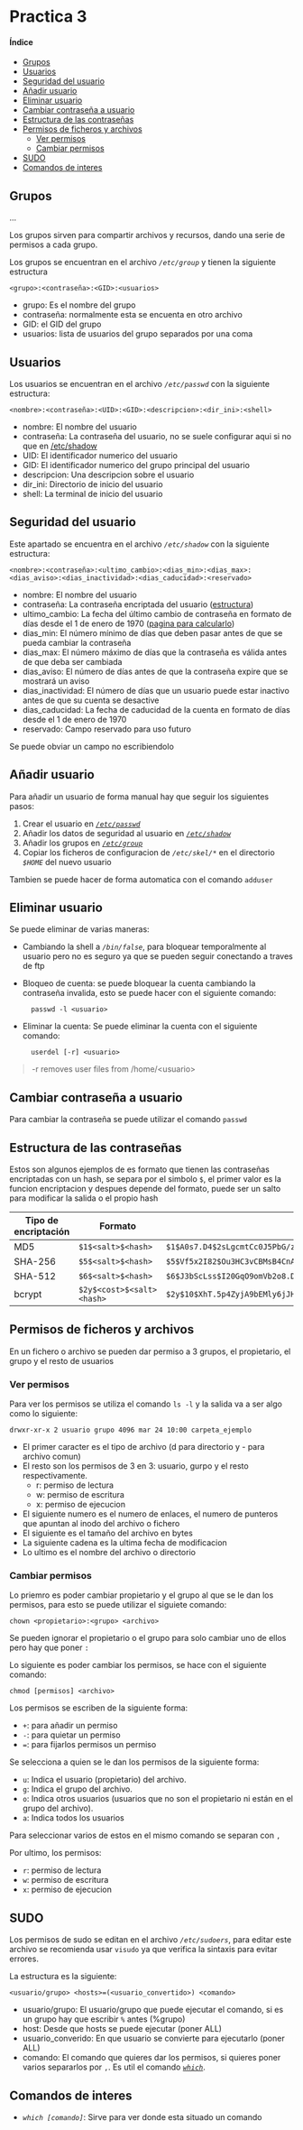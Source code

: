 # Practica 3

#### Índice

- [Grupos](#grupos)
- [Usuarios](#usuarios)
- [Seguridad del usuario](#user_security)
- [Añadir usuario](#add_user)
- [Eliminar usuario](#del_user)
- [Cambiar contraseña a usuario](#change_password)
- [Estructura de las contraseñas](#struct_password)
- [Permisos de ficheros y archivos](#perm_fich_arch)
    - [Ver permisos](#see_perm)
    - [Cambiar permisos](#change_perm)
- [SUDO](#sudo)
- [Comandos de interes](#comd_interes)

## Grupos <a id="grupos">
...

Los grupos sirven para compartir archivos y recursos, dando una serie de permisos a cada grupo.

Los grupos se encuentran en el archivo *``/etc/group``* y tienen la siguiente estructura

~~~
<grupo>:<contraseña>:<GID>:<usuarios>
~~~

- grupo: Es el nombre del grupo
- contraseña: normalmente esta se encuenta en otro archivo
- GID: el GID del grupo
- usuarios: lista de usuarios del grupo separados por una coma

## Usuarios <a id="usuarios">

Los usuarios se encuentran en el archivo *``/etc/passwd``* con la siguiente estructura:

~~~
<nombre>:<contraseña>:<UID>:<GID>:<descripcion>:<dir_ini>:<shell>
~~~

- nombre: El nombre del usuario
- contraseña: La contraseña del usuario, no se suele configurar aqui si no que en [/etc/shadow](#arch_shadow)
- UID: El identificador numerico del usuario
- GID: El identificador numerico del grupo principal del usuario
- descripcion: Una descripcion sobre el usuario
- dir_ini: Directorio de inicio del usuario
- shell: La terminal de inicio del usuario

## Seguridad del usuario <a id="user_security">

Este apartado se encuentra en el archivo *``/etc/shadow``* con la siguiente estructura:

~~~
<nombre>:<contraseña>:<ultimo_cambio>:<dias_min>:<dias_max>:<dias_aviso>:<dias_inactividad>:<dias_caducidad>:<reservado>
~~~

- nombre: El nombre del usuario
- contraseña: La contraseña encriptada del usuario ([estructura](#struct_password))
- ultimo_cambio: La fecha del último cambio de contraseña en formato de días desde el 1 de enero de 1970 ([pagina para calcularlo](https://espanol.epochconverter.com/))
- dias_min: El número mínimo de días que deben pasar antes de que se pueda cambiar la contraseña
- dias_max: El número máximo de días que la contraseña es válida antes de que deba ser cambiada
- dias_aviso: El número de días antes de que la contraseña expire que se mostrará un aviso
- dias_inactividad: El número de días que un usuario puede estar inactivo antes de que su cuenta se desactive
- dias_caducidad: La fecha de caducidad de la cuenta en formato de días desde el 1 de enero de 1970
- reservado: Campo reservado para uso futuro

Se puede obviar un campo no escribiendolo


## Añadir usuario <a id="add_user">

Para añadir un usuario de forma manual hay que seguir los siguientes pasos:

1. Crear el usuario en [*``/etc/passwd``*](#usuarios)
2. Añadir los datos de seguridad al usuario en [*``/etc/shadow``*](#user_security)
3. Añadir los grupos en [*``/etc/group``*](#grupos)
4. Copiar los ficheros de configuracion de *``/etc/skel/*``* en el directorio *``$HOME``* del nuevo usuario

Tambien se puede hacer de forma automatica con el comando ``adduser``

## Eliminar usuario <a id="del_user">

Se puede eliminar de varias maneras:

- Cambiando la shell a *``/bin/false``*, para bloquear temporalmente al usuario pero no es seguro ya que se pueden seguir conectando a traves de ftp
- Bloqueo de cuenta: se puede bloquear la cuenta cambiando la contraseña invalida, esto se puede hacer con el siguiente comando:

        passwd -l <usuario>

- Eliminar la cuenta: Se puede eliminar la cuenta con el siguiente comando:

        userdel [-r] <usuario> 

>    -r removes user files from /home/\<usuario>

## Cambiar contraseña a usuario <a id="change_password">

Para cambiar la contraseña se puede utilizar el comando ``passwd``

## Estructura de las contraseñas <a id="struct_password">

Estos son algunos ejemplos de es formato que tienen las contraseñas encriptadas con un hash, se separa por el simbolo ``$``, el primer valor es la funcion encriptacion y despues depende del formato, puede ser un salto para modificar la salida o el propio hash


| Tipo de encriptación | Formato                        | Ejemplo                                                                                   |
|----------------------|--------------------------------|-------------------------------------------------------------------------------------------|
| MD5                  | `$1$<salt>$<hash>`            | `$1$A0s7.D4$2sLgcmtCc0J5PbG/zCZbS.`                                                      |
| SHA-256              | `$5$<salt>$<hash>`            | `$5$Vf5x2I82$Ou3HC3vCBMsB4CnAvQk1hqXfZpW1SR5wGpzXkGGCrS0`                                |
| SHA-512              | `$6$<salt>$<hash>`            | `$6$J3bScLss$I20GqO9omVb2o8.D/SfZCuBYnUmRCbnu.l4Gfk1.p1tAMKqB9d6z0F.H8Ivgh1T6N8TlGbGf5JtQXhZqzF7pT0` |
| bcrypt               | `$2y$<cost>$<salt><hash>`     | `$2y$10$XhT.5p4ZyjA9bEMly6jJH.jVRkLb2U0w43F.FT9A4JBYqsLr5n.yG`                           |

## Permisos de ficheros y archivos <a id="perm_fich_arch">

En un fichero o archivo se pueden dar permiso a 3 grupos, el propietario, el grupo y el resto de usuarios

### Ver permisos <a id="see_perm">

Para ver los permisos se utiliza el comando ``ls -l`` y la salida va a ser algo como lo siguiente:

~~~
drwxr-xr-x 2 usuario grupo 4096 mar 24 10:00 carpeta_ejemplo
~~~

- El primer caracter es el tipo de archivo (d para directorio y - para archivo comun)
- El resto son los permisos de 3 en 3: usuario, gurpo y el resto respectivamente.
    - r: permiso de lectura
    - w: permiso de escritura
    - x: permiso de ejecucion
- El siguiente numero es el numero de enlaces, el numero de punteros que apuntan al inodo del archivo o fichero
- El siguiente es el tamaño del archivo en bytes
- La siguiente cadena es la ultima fecha de modificacion
- Lo ultimo es el nombre del archivo o directorio

### Cambiar permisos <a id="change_perm">

Lo priemro es poder cambiar propietario y el grupo al que se le dan los permisos, para esto se puede utilizar el siguiete comando:

~~~
chown <propietario>:<grupo> <archivo>
~~~

Se pueden ignorar el propietario o el grupo para solo cambiar uno de ellos pero hay que poner ``:``

Lo siguiente es poder cambiar los permisos, se hace con el siguiente comando:

~~~
chmod [permisos] <archivo>
~~~

Los permisos se escriben de la siguiente forma:

- ``+``: para añadir un permiso
- ``-``: para quietar un permiso
- ``=``: para fijarlos permisos un permiso

Se selecciona a quien se le dan los permisos de la siguiente forma:

- ``u``: Indica el usuario (propietario) del archivo.
- ``g``: Indica el grupo del archivo.
- ``o``: Indica otros usuarios (usuarios que no son el propietario ni están en el grupo del archivo).
- ``a``: Indica todos los usuarios

Para seleccionar varios de estos en el mismo comando se separan con ``,``

Por ultimo, los permisos:

- ``r``: permiso de lectura
- ``w``: permiso de escritura
- ``x``: permiso de ejecucion

## SUDO <a id="sudo">

Los permisos de sudo se editan en el archivo *``/etc/sudoers``*, para editar este archivo se recomienda usar ``visudo`` ya que verifica la sintaxis para evitar errores.

La estructura es la siguiente:

~~~
<usuario/grupo> <hosts>=(<usuario_convertido>) <comando>
~~~

- usuario/grupo: El usuario/grupo que puede ejecutar el comando, si es un grupo hay que escribir ``%`` antes (%grupo)
- host: Desde que hosts se puede ejecutar (poner ALL)
- usuario_converido: En que usuario se convierte para ejecutarlo (poner ALL)
- comando: El comando que quieres dar los permisos, si quieres poner varios separarlos por ``,``. Es util el comando [*``which``*](#comd_interes).

## Comandos de interes <a id="comd_interes">

- *``which [comando]``*: Sirve para ver donde esta situado un comando

